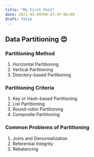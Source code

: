 ```yaml
---
title: "My First Post"
date: 2021-05-09T08:47:47-04:00
draft: false
---
```

## Data Partitioning :heart_eyes:

### Partitioning Method

1. Horizontal Partitioning
1. Vertical Partitioning
1. Directory-based Partitioning

### Partitioning Criteria

1. Key or Hash-based Partitioning
1. List Partitioning
1. Round-robin Partitioning
1. Composite Partitioning

### Common Problems of Partitioning

1. Joins and Denormalization
1. Referential Integrity
1. Rebalancing
